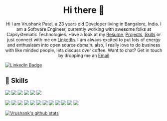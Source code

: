 <h1 align="center">Hi there 👋</h1>
<p align="center">
Hi I am Vrushank Patel, a 23 years old Developer living in Bangalore, India. I am a
Software Engineer, currently working with awesome folks at Capsystematic Technologies.
Have a look at my <a target="_blank" class="linkcapt" href="https://drive.google.com/file/d/1U4kgD_iQKGULBrF1_p95vrByx-blLveb/view?usp=sharing">Resume</a>, <a class="linkcapt" href="#works">Projects</a>, <a class="linkcapt" href="#services">Skills</a> or just connect with me on <a class="linkcapt" target="_blank"
href="https://www.linkedin.com/in/vrushank-patel-69b682180/">LinkedIn</a>. I am always excited to put lots of energy and enthusiasm into open source domain. also, I really love to do business with like minded people, lets discuss over coffee. Want to chat? Get in touch by dropping me an <a class="linkcapt" href="mailto:vrushankpatel5@gmail.com">Email</a>
</p>

[![LinkedIn Badge](https://img.shields.io/badge/LinkedIn-Profile-informational?style=flat&logo=linkedin&logoColor=white&color=0D76A8)](https://www.linkedin.com/in/vrushank-patel-69b682180/)

## 💼 Skills

![](https://img.shields.io/badge/Code-Java-informational?style=flat&logo=Java&logoColor=white&color=4AB197)
![](https://img.shields.io/badge/Code-Python-informational?style=flat&logo=Python&logoColor=white&color=4AB197)
![](https://img.shields.io/badge/Code-Javascript-informational?style=flat&logo=Javascript&logoColor=white&color=4AB197)
![](https://img.shields.io/badge/Code-SpringBoot-informational?style=flat&logo=Spring&logoColor=white&color=4AB197)
![](https://img.shields.io/badge/Code-Hibernate-information?style=flat&logo=Hibernate&logoColor=white&color=4AB197)
![](https://img.shields.io/badge/Code-Django-information?style=flat&logo=Django&logoColor=white&color=4AB197)


![](https://img.shields.io/badge/Code-React-informational?style=flat&logo=react&logoColor=white&color=4AB197)
![](https://img.shields.io/badge/Code-Redux-informational?style=flat&logo=Redux&logoColor=white&color=4AB197)
![](https://img.shields.io/badge/Code-Gatsby-informational?style=flat&logo=gatsby&logoColor=white&color=4AB197)
![](https://img.shields.io/badge/Code-JavaScript-informational?style=flat&logo=JavaScript&logoColor=white&color=4AB197)
![](https://img.shields.io/badge/Code-TypeScript-informational?style=flat&logo=TypeScript&logoColor=white&color=4AB197)
![](https://img.shields.io/badge/Code-GreenSock-informational?style=flat&logo=GreenSock&logoColor=white&color=4AB197)
![](https://img.shields.io/badge/Code-Java-informational?style=flat&logo=Java&logoColor=white&color=4AB197)
![](https://img.shields.io/badge/Code-CSharp-informational?style=flat&logo=c-sharp&logoColor=white&color=4AB197)
![](https://img.shields.io/badge/Code-.NET-informational?style=flat&logo=.net&logoColor=white&color=4AB197)
![](https://img.shields.io/badge/Code-SwiftUI-informational?style=flat&logo=swift&logoColor=white&color=4AB197)
![](https://img.shields.io/badge/Code-MongoDB-informational?style=flat&logo=MongoDB&logoColor=white&color=4AB197)
![](https://img.shields.io/badge/Code-MySQL-informational?style=flat&logo=MySQL&logoColor=white&color=4AB197)

[![Vrushank's github stats](https://github-readme-stats.vercel.app/api?username=VrushankPatel&count_private=true&show_icons=true&line_height=40&theme=dracula&include_all_commits=true)](https://github.com/VrushankPatel/github-readme-stats)

